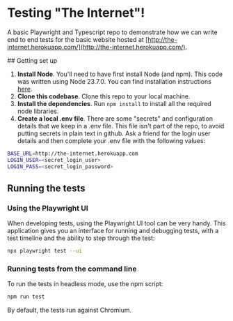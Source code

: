 # Testing "The Internet"!

A basic Playwright and Typescript repo to demonstrate how we can write end to end tests for the basic website hosted at [http://the-internet.herokuapp.com/](http://the-internet.herokuapp.com/).

## Getting set up

1. **Install Node**. You'll need to have first install Node (and npm). This code was written using Node 23.7.0. You can find installation instructions [here](https://nodejs.org/en/download).
1. **Clone this codebase**. Clone this repo to your local machine.
1. **Install the dependencies**. Run `npm install` to install all the required node libraries.
1. **Create a local .env file**. There are some "secrets" and configuration details that we keep in a .env file. This file isn't part of the repo, to avoid putting secrets in plain text in github. Ask a friend for the login user details and then complete your .env file with the following values:

```bash
BASE_URL=http://the-internet.herokuapp.com
LOGIN_USER=<secret_login_user>
LOGIN_PASS=<secret_login_password>
```

## Running the tests

### Using the Playwright UI

When developing tests, using the Playwright UI tool can be very handy. This application gives you an interface for running and debugging tests, with a test timeline and the ability to step through the test:

```bash
npx playwright test --ui
```

### Running tests from the command line

To run the tests in headless mode, use the npm script:

```bash
npm run test
```

By default, the tests run against Chromium.